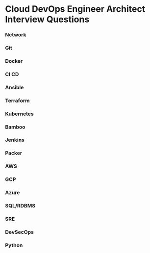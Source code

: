 # Cloud DevOps Engineer Architect Interview Questions

### Network

### Git

### Docker

### CI CD

### Ansible

### Terraform

### Kubernetes

### Bamboo

### Jenkins

### Packer

### AWS

### GCP

### Azure

### SQL/RDBMS

### SRE

### DevSecOps

### Python



